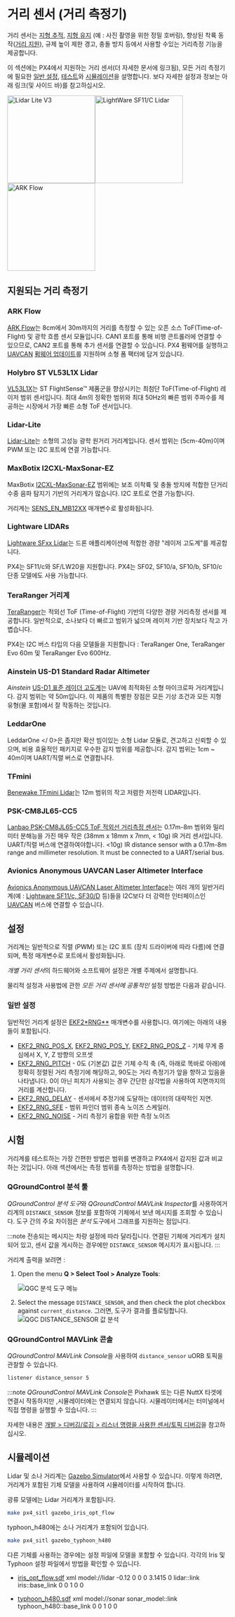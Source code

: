# 거리 센서 (거리 측정기)

거리 센서는 [지형 추적](../flying/terrain_following_holding.md#terrain_following), [지형 유지](../flying/terrain_following_holding.md#terrain_hold) (예 : 사진 촬영을 위한 정밀 호버링), 향상된 착륙 동작([거리 지원](../flying/terrain_following_holding.md#range_aid)), 규제 높이 제한 경고, 충돌 방지 등에서 사용할 수있는 거리측정 기능을 제공합니다.

이 섹션에는 PX4에서 지원하는 거리 센서(더 자세한 문서에 링크됨), 모든 거리 측정기에 필요한 [일반 설정](#configuration), [테스트](#testing)와 [시뮬레이션](#simulation)을 설명합니다. 보다 자세한 설정과 정보는 아래 링크(및 사이드 바)를 참고하십시오.

<img src="../../assets/hardware/sensors/lidar_lite/lidar_lite_v3.jpg" alt="Lidar Lite V3" width="200px" /><img src="../../assets/hardware/sensors/lidar_lightware/sf11c_120_m.jpg" alt="LightWare SF11/C Lidar" width="200px" /><img src="../../assets/hardware/sensors/optical_flow/ark_flow_distance_sensor.jpg" alt="ARK Flow
" width="200px" />

## 지원되는 거리 측정기

### ARK Flow 

[ARK Flow](../uavcan/ark_flow.md)는 8cm에서 30m까지의 거리를 측정할 수 있는 오픈 소스 ToF(Time-of-Flight) 및 광학 흐름 센서 모듈입니다. CAN1 포트를 통해 비행 콘트롤러에 연결할 수 있으므로, CAN2 포트를 통해 추가 센서를 연결할 수 있습니다. PX4 펌웨어를 실행하고 [UAVCAN](../uavcan/README.md) [펌웨어 업데이트](../uavcan/node_firmware.md)를 지원하며 소형 폼 팩터에 담겨 있습니다.

### Holybro ST VL53L1X Lidar

[VL53L1X](http://www.holybro.com/product/vl53l1x/)는 ST FlightSense™ 제품군을 향상시키는 최첨단 ToF(Time-of-Flight) 레이저 범위 센서입니다. 최대 4m의 정확한 범위와 최대 50Hz의 빠른 범위 주파수를 제공하는 시장에서 가장 빠른 소형 ToF 센서입니다.

### Lidar-Lite

[Lidar-Lite](../sensor/lidar_lite.md)는 소형의 고성능 광학 원거리 거리계입니다. 센서 범위는 (5cm-40m)이며 PWM 또는 I2C 포트에 연결 가능합니다.

### MaxBotix I2CXL-MaxSonar-EZ

MaxBotix [I2CXL-MaxSonar-EZ](https://www.maxbotix.com/product-category/i2cxl-maxsonar-ez-products) 범위에는 보조 이착륙 및 충돌 방지에 적합한 단거리 수중 음파 탐지기 기반의 거리계가 많습니다. I2C 포트로 연결 가능합니다.

거리계는 [SENS_EN_MB12XX](../advanced_config/parameter_reference.md#SENS_EN_MB12XX) 매개변수로 활성화됩니다.

### Lightware LIDARs

[Lightware SFxx Lidar](../sensor/sfxx_lidar.md)는 드론 애플리케이션에 적합한 경량 "레이저 고도계"를 제공합니다.

PX4는 SF11/c와 SF/LW20을 지원합니다. PX4는 SF02, SF10/a, SF10/b, SF10/c 단종 모델에도 사용 가능합니다.

### TeraRanger 거리계

[TeraRanger](../sensor/teraranger.md)는 적외선 ToF (Time-of-Flight) 기반의 다양한 경량 거리측정 센서를 제공합니다. 일반적으로, 소나보다 더 빠르고 범위가 넓으며 레이저 기반 장치보다 작고 가볍습니다.

PX4는 I2C 버스 타입의 다음 모델들을 지원합니다 : TeraRanger One, TeraRanger Evo 60m 및 TeraRanger Evo 600Hz.

### Ainstein US-D1 Standard Radar Altimeter

*Ainstein* [US-D1 표준 레이더 고도계](../sensor/ulanding_radar.md)는 UAV에 최적화된 소형 마이크로파 거리계입니다. 감지 범위는 약 50m입니다. 이 제품의 특별한 장점은 모든 기상 조건과 모든 지형 유형(물 포함)에서 잘 작동하는 것입니다.

### LeddarOne

 LeddarOne </ 0>은 좁지만 확산 빔이있는 소형 Lidar 모듈로, 견고하고 신뢰할 수 있으며, 비용 효율적인 패키지로 우수한 감지 범위를 제공합니다. 감지 범위는 1cm ~ 40m이며 UART/직렬 버스로 연결합니다.</p> 

### TFmini

[Benewake TFmini Lidar](../sensor/tfmini.md)는 12m 범위의 작고 저렴한 저전력 LIDAR입니다.

### PSK-CM8JL65-CC5

[Lanbao PSK-CM8JL65-CC5 ToF 적외선 거리측정 센서](../sensor/cm8jl65_ir_distance_sensor.md)는 0.17m-8m 범위와 밀리미터 분해능을 가진 매우 작은 (38mm x 18mm x 7mm, &lt; 10g) IR 거리 센서입니다. UART/직렬 버스에 연결하여야합니다. <10g) IR distance sensor with a 0.17m-8m range and millimeter resolution. It must be connected to a UART/serial bus.

### Avionics Anonymous UAVCAN Laser Altimeter Interface

[Avionics Anonymous UAVCAN Laser Altimeter Interface](../uavcan/avanon_laser_interface.md)는 여러 개의 일반거리계(예 : [Lightware SF11/c, SF30/D](../sensor/sfxx_lidar.md) 등)들을 I2C보다 더 강력한 인터페이스인 [UAVCAN](../uavcan/README.md) 버스에 연결할 수 있습니다.

<span id="configuration"></span>

## 설정

거리계는 일반적으로 직렬 (PWM) 또는 I2C 포트 (장치 드라이버에 따라 다름)에 연결되며, 특정 매개변수로 포트에서 활성화됩니다.

*개별 거리 센서*의 하드웨어와 소프트웨어 설정은 개별 주제에서 설명합니다.

물리적 설정과 사용법에 관한 *모든 거리 센서에 공통적인* 설정 방법은 다음과 같습니다.

### 일반 설정

일반적인 거리계 설정은 [EKF2*RNG**](../advanced_config/parameter_reference.md#EKF2_RNG_AID) 매개변수를 사용합니다. 여기에는 아래의 내용들이 포함됩니다.

- [EKF2_RNG_POS_X](../advanced_config/parameter_reference.md#EKF2_RNG_POS_X), [EKF2_RNG_POS_Y](../advanced_config/parameter_reference.md#EKF2_RNG_POS_Y), [EKF2_RNG_POS_Z](../advanced_config/parameter_reference.md#EKF2_RNG_POS_Z) - 기체 무게 중심에서 X, Y, Z 방향의 오프셋
- [EKF2_RNG_PITCH](../advanced_config/parameter_reference.md#EKF2_RNG_PITCH) - 0도 (기본값) 값은 기체 수직 축 (즉, 아래로 똑바로 아래)에 정확히 정렬된 거리 측정기에 해당하고, 90도는 거리 측정기가 앞을 향하고 있음을 나타냅니다. 0이 아닌 피치가 사용되는 경우 간단한 삼각법을 사용하여 지면까지의 거리를 계산합니다.
- [EKF2_RNG_DELAY](../advanced_config/parameter_reference.md#EKF2_RNG_DELAY) - 센서에서 추정기에 도달하는 데이터의 대략적인 지연.
- [EKF2_RNG_SFE](../advanced_config/parameter_reference.md#EKF2_RNG_SFE) - 범위 파인더 범위 종속 노이즈 스케일러.
- [EKF2_RNG_NOISE](../advanced_config/parameter_reference.md#EKF2_RNG_NOISE) - 거리 측정기 융합을 위한 측정 노이즈

## 시험

거리계를 테스트하는 가장 간편한 방법은 범위를 변경하고 PX4에서 감지된 값과 비교하는 것입니다. 아래 섹션에서는 측정 범위를 측정하는 방법을 설명합니다.

### QGroundControl 분석 툴

*QGroundControl 분석 도구*와 *QGroundControl MAVLink Inspector*를 사용하여거리계의 `DISTANCE_SENSOR` 정보를 포함하여 기체에서 보낸 메시지를 조회할 수 있습니다. 도구 간의 주요 차이점은 *분석* 도구에서 그래프를 지원하는 점입니다.

:::note
전송되는 메시지는 차량 설정에 따라 달라집니다. 연결된 기체에 거리계가 설치되어 있고, 센서 값을 게시하는 경우에만 `DISTANCE_SENSOR` 메시지가 표시됩니다.
:::

거리계 출력을 보려면 :

1. Open the menu **Q > Select Tool > Analyze Tools**:
    
    ![QGC 분석 도구 메뉴](../../assets/qgc/analyze/menu_analyze_tool.png)

2. Select the message `DISTANCE_SENSOR`, and then check the plot checkbox against `current_distance`. 그러면, 도구가 결과를 플로팅합니다. ![QGC DISTANCE_SENSOR 값 분석](../../assets/qgc/analyze/qgc_analyze_tool_distance_sensor.png)

### QGroundControl MAVLink 콘솔

*QGroundControl MAVLink Console*을 사용하여 `distance_sensor` uORB 토픽을 관찰할 수 있습니다.

```sh
listener distance_sensor 5
```

:::note
*QGroundControl MAVLink Console*은 Pixhawk 또는 다른 NuttX 타겟에 연결시 작동하지만 ,시뮬레이터에는 연결되지 않습니다. 시뮬레이터에서는 터미널에서 직접 명령을 실행할 수 있습니다.
:::

자세한 내용은 [개발 &gt; 디버깅/로깅 &gt; 리스너 명령을 사용한 센서/토픽 디버깅](../debug/sensor_uorb_topic_debugging.md)을 참고하십시오.

## 시뮬레이션

Lidar 및 소나 거리계는 [Gazebo Simulator](../simulation/gazebo.md)에서 사용할 수 있습니다. 이렇게 하려면, 거리계가 포함된 기체 모델을 사용하여 시뮬레이터를 시작하여 합니다.

광류 모델에는 Lidar 거리계가 포함됩니다.

```sh
make px4_sitl gazebo_iris_opt_flow
```

typhoon_h480에는 소나 거리계가 포함되어 있습니다.

```sh
make px4_sitl gazebo_typhoon_h480
```

다른 기체를 사용하는 경우에는 설정 파일에 모델을 포함할 수 있습니다. 각각의 Iris 및 Typhoon 설정 파일에서 방법을 확인할 수 있습니다.

- [iris_opt_flow.sdf](https://github.com/PX4/sitl_gazebo/blob/master/models/iris_opt_flow/iris_opt_flow.sdf) 
        xml
        <include>
          <uri>model://lidar</uri>
          <pose>-0.12 0 0 0 3.1415 0</pose>
        </include>
        <joint name="lidar_joint" type="revolute">
          <child>lidar::link</child>
          <parent>iris::base_link</parent>
          <axis>
            <xyz>0 0 1</xyz>
            <limit>
              <upper>0</upper>
              <lower>0</lower>
            </limit>
          </axis>
        </joint> 

- [typhoon_h480.sdf](https://github.com/PX4/PX4-SITL_gazebo/blob/master/models/typhoon_h480/typhoon_h480.sdf.jinja#L1131-L1145) 
        xml
        <include>
          <uri>model://sonar</uri>
        </include>
        <joint name="sonar_joint" type="revolute">
          <child>sonar_model::link</child>
          <parent>typhoon_h480::base_link</parent>
          <axis>
            <xyz>0 0 1</xyz>
            <limit>
              <upper>0</upper>
              <lower>0</lower>
            </limit>
          </axis>
        </joint>